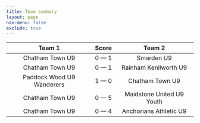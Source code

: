 ```yaml
---
title: Team summary
layout: page
nav-menu: false
exclude: true
---
```




|          Team 1           |    Score    |          Team 2           |
|:-------------------------:|:-----------:|:-------------------------:|
|      Chatham Town U9      | 0 &mdash; 1 |        Smarden U9         |
|      Chatham Town U9      | 0 &mdash; 1 |   Rainham Kenilworth U9   |
| Paddock Wood U9 Wanderers | 1 &mdash; 0 |      Chatham Town U9      |
|      Chatham Town U9      | 0 &mdash; 5 | Maidstone United U9 Youth |
|      Chatham Town U9      | 0 &mdash; 4 |  Anchorians Athletic U9   |

 <br /><br /><br />